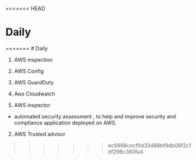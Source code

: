 <<<<<<< HEAD
# Daily   
<HEAD>  
=======
# Daily

1. AWS inspection
2. AWS Config
3. AWS GuardDuty
4. Aws Cloudwatch


1. AWS inspector
  * automated security assessment , to help and improve security and compliance application deployed on AWS. 
2. AWS Trusted advisor
>>>>>>> ec9998cecf0d33488bf9db06f2c1df298c360fa4
